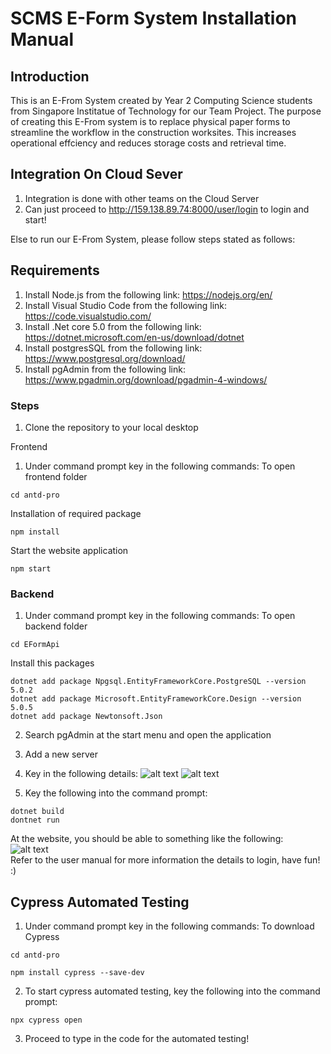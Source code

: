 # SCMS E-Form System Installation Manual

## Introduction
This is an E-From System created by Year 2 Computing Science students from Singapore Institatue of Technology for our Team Project. 
The purpose of creating this E-From system is to replace physical paper forms to streamline the workflow in the construction worksites. This increases operational effciency and reduces storage costs and retrieval time. 

## Integration On Cloud Sever
1. Integration is done with other teams on the Cloud Server
2. Can just proceed to http://159.138.89.74:8000/user/login to login and start!

Else to run our E-From System, please follow steps stated as follows:

## Requirements
1. Install Node.js from the following link: https://nodejs.org/en/
2. Install Visual Studio Code from the following link: https://code.visualstudio.com/
3. Install .Net core 5.0 from the following link: https://dotnet.microsoft.com/en-us/download/dotnet
4. Install postgresSQL from the following link: https://www.postgresql.org/download/
5. Install pgAdmin from the following link: https://www.pgadmin.org/download/pgadmin-4-windows/

### Steps
1. Clone the repository to your local desktop

Frontend
1. Under command prompt key in the following commands:
To open frontend folder
```
cd antd-pro
```
Installation of required package
```
npm install
```
Start the website application
```
npm start
```
### Backend
1. Under command prompt key in the following commands:
To open backend folder
```
cd EFormApi 
```
Install this packages
```
dotnet add package Npgsql.EntityFrameworkCore.PostgreSQL --version 5.0.2
dotnet add package Microsoft.EntityFrameworkCore.Design --version 5.0.5
dotnet add package Newtonsoft.Json
```
2. Search pgAdmin at the start menu and open the application
3. Add a new server
4. Key in the following details:
![alt text](https://cdn.discordapp.com/attachments/895204534576631869/956514697899814992/unknown.png)
![alt text](https://cdn.discordapp.com/attachments/895204534576631869/956514727180267580/unknown.png)

4. Key the following into the command prompt:
```
dotnet build
dontnet run
```
At the website, you should be able to something like the following: <br>
![alt text](https://cdn.discordapp.com/attachments/895204534576631869/917061721720487976/unknown.png) <br>
Refer to the user manual for more information the details to login, have fun! :)

## Cypress Automated Testing  
1. Under command prompt key in the following commands:
To download Cypress
```
cd antd-pro
```
```
npm install cypress --save-dev
```
2. To start cypress automated testing, key the following into the command prompt:
```
npx cypress open
```
3. Proceed to type in the code for the automated testing!
